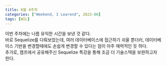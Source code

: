 ```yaml
---
title: 6월 4주차
categories: ["Weekend, I Learend", 2023-06]
tags: [WIL]
---
```


이번 주차에는 나름 유익한 시간을 보낸 것 같다.<br>
바로 Sequelize를 다뤄보았는데, 여러 데이터베이스에 접근하기 쉬울 뿐더러, 데이터베이스 기반을 변경할때에도 손쉽게 변경할 수 있다는 점이 아주 매력적인 듯 하다.<br>
추가로, 캠프에서 공유해주신 Sequelize 특강을 통해 조금 더 기술스텍을 보완하고자 한다.